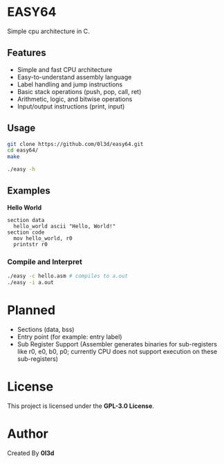 # EASY64

Simple cpu architecture in C.

## Features

- Simple and fast CPU architecture
- Easy-to-understand assembly language
- Label handling and jump instructions
- Basic stack operations (push, pop, call, ret)
- Arithmetic, logic, and bitwise operations
- Input/output instructions (print, input)

## Usage

```bash
git clone https://github.com/0l3d/easy64.git
cd easy64/
make

./easy -h
```

## Examples

**Hello World**

```
section data
  hello_world ascii "Hello, World!"
section code
  mov hello_world, r0
  printstr r0
```

### Compile and Interpret

```bash
./easy -c hello.asm # compiles to a.out
./easy -i a.out
```

# Planned

- Sections (data, bss)
- Entry point (for example: entry label)
- Sub Register Support (Assembler generates binaries for sub-registers like r0, e0, b0, p0; currently CPU does not support execution on these sub-registers)

# License

This project is licensed under the **GPL-3.0 License**.

# Author

Created By **0l3d**
